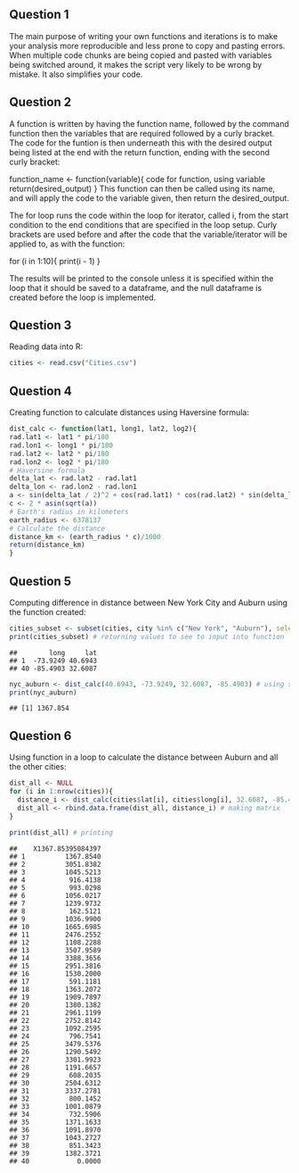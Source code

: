 ## Question 1

The main purpose of writing your own functions and iterations is to make
your analysis more reproducible and less prone to copy and pasting
errors. When multiple code chunks are being copied and pasted with
variables being switched around, it makes the script very likely to be
wrong by mistake. It also simplifies your code.

## Question 2

A function is written by having the function name, followed by the
command function then the variables that are required followed by a
curly bracket. The code for the funtion is then underneath this with the
desired output being listed at the end with the return function, ending
with the second curly bracket:

function_name \<- function(variable){ code for function, using variable
return(desired_output) } This function can then be called using its
name, and will apply the code to the variable given, then return the
desired_output.

The for loop runs the code within the loop for iterator, called i, from
the start condition to the end conditions that are specified in the loop
setup. Curly brackets are used before and after the code that the
variable/iterator will be applied to, as with the function:

for (i in 1:10){ print(i - 1) }

The results will be printed to the console unless it is specified within
the loop that it should be saved to a dataframe, and the null dataframe
is created before the loop is implemented.

## Question 3

Reading data into R:

``` r
cities <- read.csv("Cities.csv")
```

## Question 4

Creating function to calculate distances using Haversine formula:

``` r
dist_calc <- function(lat1, long1, lat2, log2){
rad.lat1 <- lat1 * pi/180
rad.lon1 <- long1 * pi/180
rad.lat2 <- lat2 * pi/180
rad.lon2 <- log2 * pi/180
# Haversine formula
delta_lat <- rad.lat2 - rad.lat1
delta_lon <- rad.lon2 - rad.lon1
a <- sin(delta_lat / 2)^2 + cos(rad.lat1) * cos(rad.lat2) * sin(delta_lon / 2)^2
c <- 2 * asin(sqrt(a))
# Earth's radius in kilometers
earth_radius <- 6378137
# Calculate the distance
distance_km <- (earth_radius * c)/1000
return(distance_km)
}
```

## Question 5

Computing difference in distance between New York City and Auburn using
the function created:

``` r
cities_subset <- subset(cities, city %in% c("New York", "Auburn"), select = c(long, lat)) # subsetting data to get the two cities we are interested in
print(cities_subset) # returning values to see to input into function
```

    ##        long     lat
    ## 1  -73.9249 40.6943
    ## 40 -85.4903 32.6087

``` r
nyc_auburn <- dist_calc(40.6943, -73.9249, 32.6087, -85.4903) # using subset data in function
print(nyc_auburn)
```

    ## [1] 1367.854

## Question 6

Using function in a loop to calculate the distance between Auburn and
all the other cities:

``` r
dist_all <- NULL
for (i in 1:nrow(cities)){
  distance_i <- dist_calc(cities$lat[i], cities$long[i], 32.6087, -85.4903) # applying function to every city
  dist_all <- rbind.data.frame(dist_all, distance_i) # making matrix
}

print(dist_all) # printing
```

    ##    X1367.85395084397
    ## 1          1367.8540
    ## 2          3051.8382
    ## 3          1045.5213
    ## 4           916.4138
    ## 5           993.0298
    ## 6          1056.0217
    ## 7          1239.9732
    ## 8           162.5121
    ## 9          1036.9900
    ## 10         1665.6985
    ## 11         2476.2552
    ## 12         1108.2288
    ## 13         3507.9589
    ## 14         3388.3656
    ## 15         2951.3816
    ## 16         1530.2000
    ## 17          591.1181
    ## 18         1363.2072
    ## 19         1909.7897
    ## 20         1380.1382
    ## 21         2961.1199
    ## 22         2752.8142
    ## 23         1092.2595
    ## 24          796.7541
    ## 25         3479.5376
    ## 26         1290.5492
    ## 27         3301.9923
    ## 28         1191.6657
    ## 29          608.2035
    ## 30         2504.6312
    ## 31         3337.2781
    ## 32          800.1452
    ## 33         1001.0879
    ## 34          732.5906
    ## 35         1371.1633
    ## 36         1091.8970
    ## 37         1043.2727
    ## 38          851.3423
    ## 39         1382.3721
    ## 40            0.0000
